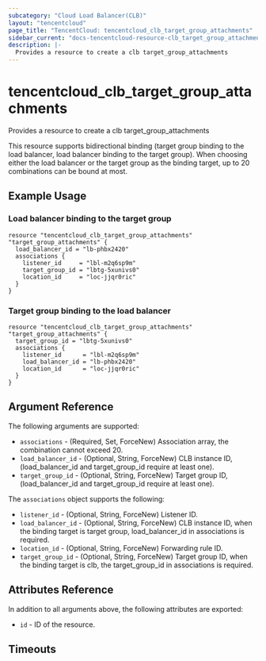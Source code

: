 ```yaml
---
subcategory: "Cloud Load Balancer(CLB)"
layout: "tencentcloud"
page_title: "TencentCloud: tencentcloud_clb_target_group_attachments"
sidebar_current: "docs-tencentcloud-resource-clb_target_group_attachments"
description: |-
  Provides a resource to create a clb target_group_attachments
---
```


# tencentcloud_clb_target_group_attachments

Provides a resource to create a clb target_group_attachments

This resource supports bidirectional binding (target group binding to the load balancer, load balancer binding to the target group). When choosing either the load balancer or the target group as the binding target, up to 20 combinations can be bound at most.

## Example Usage

### Load balancer binding to the target group

```hcl
resource "tencentcloud_clb_target_group_attachments" "target_group_attachments" {
  load_balancer_id = "lb-phbx2420"
  associations {
    listener_id     = "lbl-m2q6sp9m"
    target_group_id = "lbtg-5xunivs0"
    location_id     = "loc-jjqr0ric"
  }
}
```

### Target group binding to the load balancer

```hcl
resource "tencentcloud_clb_target_group_attachments" "target_group_attachments" {
  target_group_id = "lbtg-5xunivs0"
  associations {
    listener_id      = "lbl-m2q6sp9m"
    load_balancer_id = "lb-phbx2420"
    location_id      = "loc-jjqr0ric"
  }
}
```

## Argument Reference

The following arguments are supported:

* `associations` - (Required, Set, ForceNew) Association array, the combination cannot exceed 20.
* `load_balancer_id` - (Optional, String, ForceNew) CLB instance ID, (load_balancer_id and target_group_id require at least one).
* `target_group_id` - (Optional, String, ForceNew) Target group ID, (load_balancer_id and target_group_id require at least one).

The `associations` object supports the following:

* `listener_id` - (Optional, String, ForceNew) Listener ID.
* `load_balancer_id` - (Optional, String, ForceNew) CLB instance ID, when the binding target is target group, load_balancer_id in associations is required.
* `location_id` - (Optional, String, ForceNew) Forwarding rule ID.
* `target_group_id` - (Optional, String, ForceNew) Target group ID, when the binding target is clb, the target_group_id in associations is required.

## Attributes Reference

In addition to all arguments above, the following attributes are exported:

* `id` - ID of the resource.



## Timeouts

<no value>


